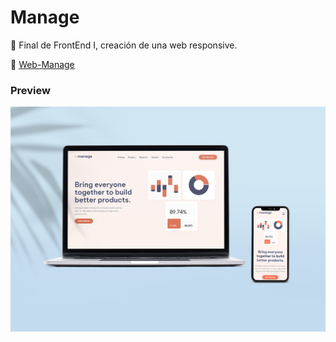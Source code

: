 # Manage

🔭 Final de FrontEnd I, creación de una web responsive.

🔗 [Web-Manage](https://soymili.github.io/03-Manage/)


### Preview
![Manage](https://github.com/soymili/03-Manage/blob/main/img/Manage-mockup.jpg?raw=true)
